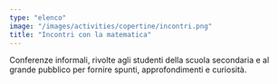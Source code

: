 ```yaml
---
type: "elenco"
image: "/images/activities/copertine/incontri.png"
title: "Incontri con la matematica"
---
```


Conferenze informali, rivolte agli studenti della scuola secondaria e al grande pubblico per fornire spunti, approfondimenti e curiosità.


